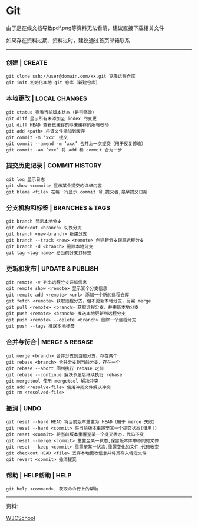 # Git

由于是在线文档导致pdf,png等资料无法看清，建议直接下载相关文件

如果存在资料过期、资料过时，建议通过首页邮箱联系

***

### 创建 | CREATE
```
git clone ssh://user@domain.com/xx.git 克隆远程仓库
git init 初始化本地 git 仓库（新建仓库）
```

### 本地更改 | LOCAL CHANGES
```
git status 查看当前版本状态（是否修改）
git diff 显示所有未添加至 index 的变更
git diff HEAD 查看已缓存的与未缓存的所有改动
git add <path> 将该文件添加到缓存
git commit -m ‘xxx’ 提交
git commit --amend -m ‘xxx’ 合并上一次提交（用于反复修改）
git commit -am ‘xxx’ 将 add 和 commit 合为一步
```

### 提交历史记录 | COMMIT HISTORY
```
git log 显示日志
git show <commit> 显示某个提交的详细内容
git blame <file> 在每一行显示 commit 号,提交者,最早提交日期
```

### 分支机构和标签 | BRANCHES & TAGS
```
git branch 显示本地分支
git checkout <branch> 切换分支
git branch <new-branch> 新建分支
git branch --track <new> <remote> 创建新分支跟踪远程分支
git branch -d <branch> 删除本地分支
git tag <tag-name> 给当前分支打标签
```

### 更新和发布 | UPDATE & PUBLISH
```
git remote -v 列出远程分支详细信息
git remote show <remote> 显示某个分支信息
git remote add <remote> <url> 添加一个新的远程仓库
git fetch <remote> 获取远程分支，但不更新本地分支，另需 merge
git pull <remote> <branch> 获取远程分支，并更新本地分支
git push <remote> <branch> 推送本地更新到远程分支
git push <remote> --delete <branch> 删除一个远程分支
git push --tags 推送本地标签
```

### 合并与衍合 | MERGE & REBASE
```
git merge <branch> 合并分支到当前分支，存在两个
git rebase <branch> 合并分支到当前分支，存在一个
git rebase --abort 回到执行 rebase 之前
git rebase --continue 解决矛盾后继续执行 rebase
git mergetool 使用 mergetool 解决冲突
git add <resolve-file> 使用冲突文件解决冲突
git rm <resolved-file>
```

### 撤消 | UNDO
```
git reset --hard HEAD 将当前版本重置为 HEAD（用于 merge 失败）
git reset --hard <commit> 将当前版本重置至某一个提交状态(慎用!)
git reset <commit> 将当前版本重置至某一个提交状态，代码不变
git reset --merge <commit> 重置至某一状态,保留版本库中不同的文件
git reset --keep <commit> 重置至某一状态,重置变化的文件,代码改变
git checkout HEAD <file> 丢弃本地更改信息并将其存入特定文件
git revert <commit> 撤消提交
```

### 帮助 | HELP帮助 | HELP
```
git help <command>  获取命令行上的帮助
```

***

资料:

[W3CSchool](https://www.w3cschool.cn/git/git-cheat-sheet.html)
